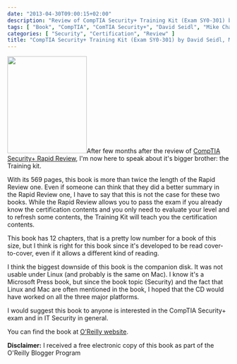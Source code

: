 ```yaml
---
date: "2013-04-30T09:00:15+02:00"
description: "Review of CompTIA Security+ Training Kit (Exam SY0-301) by David Seidl, Mike Chapple, James Michael Stewart (Microsoft Press)"
tags: [ "Book", "CompTIA", "ComTIA Security+", "David Seidl", "Mike Chapple", "James Michael Stewart", "Microsoft Press" ]
categories: [ "Security", "Certification", "Review" ]
title: "CompTIA Security+ Training Kit (Exam SY0-301) by David Seidl, Mike Chapple, James Michael Stewart (Microsoft Press)"
---
```

<img class="alignleft" alt="" src="http://akamaicovers.oreilly.com/images/9780735664265/cat.gif" width="180" height="220" />After few months after the review of <a href="http://fabiolocati.com/2013/01/comptia-security-rapid-review-exam-sy0-301-by-michael-gregg-microsoft-press/">CompTIA Security+ Rapid Review</a>, I'm now here to speak about it's bigger brother: the Training kit.

With its 569 pages, this book is more than twice the length of the Rapid Review one. Even if someone can think that they did a better summary in the Rapid Review one, I have to say that this is not the case for these two books. While the Rapid Review allows you to pass the exam if you already know the certification contents and you only need to evaluate your level and to refresh some contents, the Training Kit will teach you the certification contents.

This book has 12 chapters, that is a pretty low number for a book of this size, but I think is right for this book since it's developed to be read cover-to-cover, even if it allows a different kind of reading.

I think the biggest downside of this book is the companion disk. It was not usable under Linux (and probably is the same on Mac). I know it's a Microsoft Press book, but since the book topic (Security) and the fact that Linux and Mac are often mentioned in the book, I hoped that the CD would have worked on all the three major platforms.

I would suggest this book to anyone is interested in the CompTIA Security+ exam and in IT Security in general.

You can find the book at <a href="http://shop.oreilly.com/product/0790145339676.do">O'Reilly website</a>.

**Disclaimer:** I received a free electronic copy of this book as part of the O'Reilly Blogger Program
